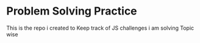 # Problem Solving Practice

This is the repo i created to Keep track of JS challenges i am solving Topic wise
